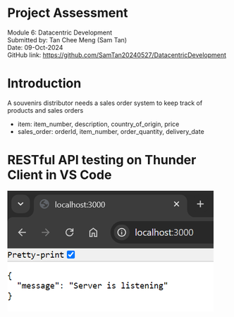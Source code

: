 # Project Assessment
Module 6: Datacentric Development \
Submitted by: Tan Chee Meng (Sam Tan) \
Date: 09-Oct-2024 \
GitHub link: https://github.com/SamTan20240527/DatacentricDevelopment

# Introduction
A souvenirs distributor needs a sales order system to keep track of products and sales orders
- item: item_number, description, country_of_origin, price
- sales_order: orderId, item_number, order_quantity, delivery_date

# RESTful API testing on Thunder Client in VS Code
![Test Server](test_data/TestServer.png)






